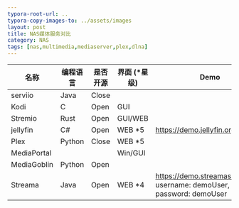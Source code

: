 ```yaml
---
typora-root-url: ..
typora-copy-images-to: ../assets/images
layout: post
title: NAS媒体服务对比
category: NAS
tags: [nas,multimedia,mediaserver,plex,dlna]
---
```


| 名称 | 编程语言 | 是否开源 | 界面 (*星级) | Demo |
| ----- | ---------------- | ----------- | ---------- | ---- |
| serviio | Java | Close |  |  |
| Kodi | C | Open | GUI |  |
| Stremio | Rust | Open | GUI/WEB |  |
| jellyfin | C# | Open | WEB *5 | https://demo.jellyfin.org/ |
| Plex | Python | Close | WEB *5 |  |
| MediaPortal |  |  | Win/GUI |  |
| MediaGoblin | Python | Open |  |  |
| Streama | Java | Open | WEB *4 | https://demo.streamaserver.org/ <br> username: demoUser, password: demoUser |

